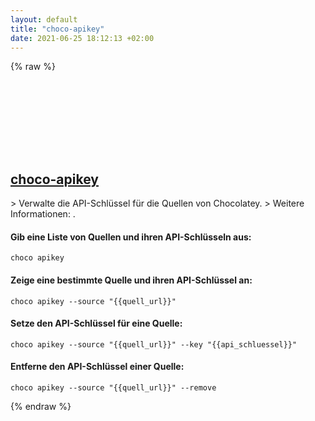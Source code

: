 ```yaml
---
layout: default
title: "choco-apikey"
date: 2021-06-25 18:12:13 +02:00
---
```

{% raw %}
<h2 id="choco-apikey">
  <a href="/de/windows/choco-apikey.html">choco-apikey</a> <a href="#choco-apikey"><svg class="icon">
    <use href="/assets/images/unicode_sprite.svg#link" />
  </svg></a>
</h2>
> Verwalte die API-Schlüssel für die Quellen von Chocolatey.
> Weitere Informationen: <https://chocolatey.org/docs/commands-apikey>.

#### Gib eine Liste von Quellen und ihren API-Schlüsseln aus:
```shell
choco apikey
```
#### Zeige eine bestimmte Quelle und ihren API-Schlüssel an:
```shell
choco apikey --source "{{quell_url}}"
```
#### Setze den API-Schlüssel für eine Quelle:
```shell
choco apikey --source "{{quell_url}}" --key "{{api_schluessel}}"
```
#### Entferne den API-Schlüssel einer Quelle:
```shell
choco apikey --source "{{quell_url}}" --remove
```
{% endraw %}